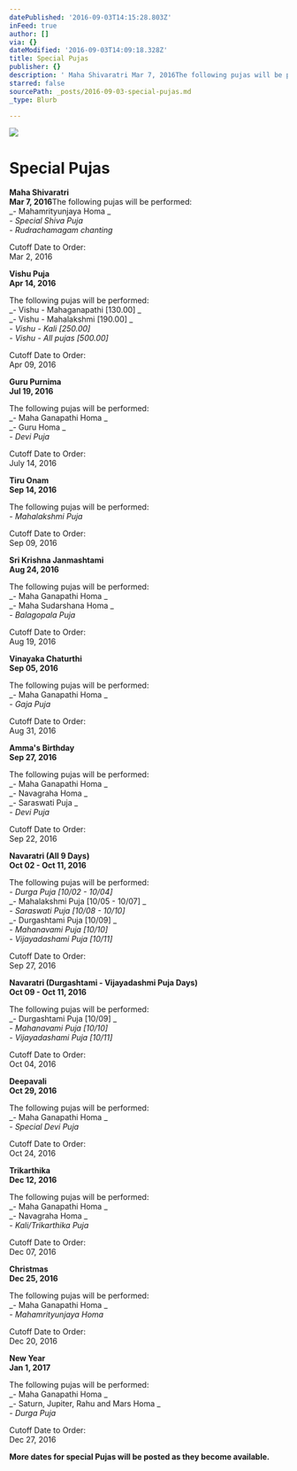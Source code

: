 ```yaml
---
datePublished: '2016-09-03T14:15:28.803Z'
inFeed: true
author: []
via: {}
dateModified: '2016-09-03T14:09:18.328Z'
title: Special Pujas
publisher: {}
description: ' Maha Shivaratri Mar 7, 2016The following pujas will be performed: - Mahamrityunjaya Homa  - Special Shiva Puja - Rudrachamagam chanting'
starred: false
sourcePath: _posts/2016-09-03-special-pujas.md
_type: Blurb

---
```

![](https://the-grid-user-content.s3-us-west-2.amazonaws.com/e466c14f-3c05-4f31-a623-30ab3630ecac.png)

# **Special Pujas**

**Maha Shivaratri**  
**Mar 7, 2016**The following pujas will be performed:  
_- Mahamrityunjaya Homa _  
_- Special Shiva Puja_  
_- Rudrachamagam chanting_

Cutoff Date to Order:  
Mar 2, 2016

**Vishu Puja**  
**Apr 14, 2016**

The following pujas will be performed:  
_- Vishu - Mahaganapathi \[130.00\] _  
_- Vishu - Mahalakshmi \[190.00\] _  
_- Vishu - Kali \[250.00\]_  
_- Vishu - All pujas \[500.00\]_

Cutoff Date to Order:  
Apr 09, 2016

**Guru Purnima**  
**Jul 19, 2016**

The following pujas will be performed:  
_- Maha Ganapathi Homa _  
_- Guru Homa _  
_- Devi Puja_

Cutoff Date to Order:  
July 14, 2016

**Tiru Onam**  
**Sep 14, 2016**

The following pujas will be performed:  
_- Mahalakshmi Puja_

Cutoff Date to Order:  
Sep 09, 2016

**Sri Krishna Janmashtami**  
**Aug 24, 2016**

The following pujas will be performed:  
_- Maha Ganapathi Homa _  
_- Maha Sudarshana Homa _  
_- Balagopala Puja_

Cutoff Date to Order:  
Aug 19, 2016

**Vinayaka Chaturthi**  
**Sep 05, 2016**

The following pujas will be performed:  
_- Maha Ganapathi Homa _  
_- Gaja Puja_

Cutoff Date to Order:  
Aug 31, 2016

**Amma's Birthday**  
**Sep 27, 2016**

The following pujas will be performed:  
_- Maha Ganapathi Homa _  
_- Navagraha Homa _  
_- Saraswati Puja _  
_- Devi Puja_

Cutoff Date to Order:  
Sep 22, 2016

**Navaratri (All 9 Days)**  
**Oct 02 - Oct 11, 2016**

The following pujas will be performed:  
_- Durga Puja \[10/02 - 10/04\]_  
_- Mahalakshmi Puja \[10/05 - 10/07\] _  
_- Saraswati Puja \[10/08 - 10/10\]_  
_- Durgashtami Puja \[10/09\] _  
_- Mahanavami Puja \[10/10\]_  
_- Vijayadashami Puja \[10/11\]_

Cutoff Date to Order:  
Sep 27, 2016

**Navaratri (Durgashtami - Vijayadashmi Puja Days)**  
**Oct 09 - Oct 11, 2016**

The following pujas will be performed:  
_- Durgashtami Puja \[10/09\] _  
_- Mahanavami Puja \[10/10\]_  
_- Vijayadashami Puja \[10/11\]_

Cutoff Date to Order:  
Oct 04, 2016

**Deepavali**  
**Oct 29, 2016**

The following pujas will be performed:  
_- Maha Ganapathi Homa _  
_- Special Devi Puja_

Cutoff Date to Order:  
Oct 24, 2016

**Trikarthika**  
**Dec 12, 2016**

The following pujas will be performed:  
_- Maha Ganapathi Homa _  
_- Navagraha Homa _  
_- Kali/Trikarthika Puja_

Cutoff Date to Order:  
Dec 07, 2016

**Christmas**  
**Dec 25, 2016**

The following pujas will be performed:  
_- Maha Ganapathi Homa _  
_- Mahamrityunjaya Homa_

Cutoff Date to Order:  
Dec 20, 2016

**New Year**  
**Jan 1, 2017**

The following pujas will be performed:  
_- Maha Ganapathi Homa _  
_- Saturn, Jupiter, Rahu and Mars Homa _  
_- Durga Puja_

Cutoff Date to Order:  
Dec 27, 2016

**More dates for special Pujas will be posted as they become available.**